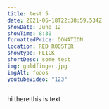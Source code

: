 ```yaml
---
title: test 5
date: 2021-06-18T22:38:59.534Z
showDate: June 12
showTime: 8:30
formattedPrice: DONATION
location: RED ROOSTER
showtype: FLICK
shortDesc: some test
img: goldfinger.jpg
imgAlt: fooos
youtubeVideo: "123"
---
```

hi there this is text